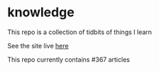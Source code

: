 # knowledge

This repo is a collection of tidbits of things I learn

See the site live [here](https://mark1626.github.io/knowledge/)

This repo currently contains #367 articles
